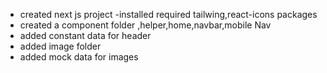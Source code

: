 - created next js project
-installed required tailwing,react-icons  packages
- created a component folder ,helper,home,navbar,mobile Nav
- added constant data  for header
- added image folder
- added mock data for images